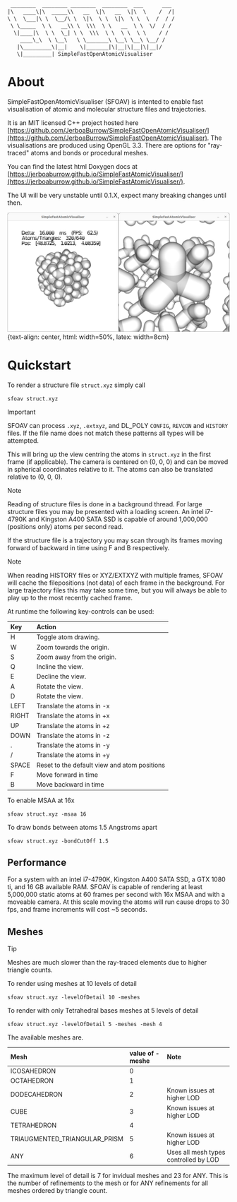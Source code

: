 ```
 ________  ________ ________  ________  ___      ___
|\   ____\|\  _____\\   __  \|\   __  \|\  \    /  /|
\ \  \___|\ \  \__/\ \  \|\  \ \  \|\  \ \  \  /  / /
 \ \_____  \ \   __\\ \  \\\  \ \   __  \ \  \/  / /
  \|____|\  \ \  \_| \ \  \\\  \ \  \ \  \ \    / /
    ____\_\  \ \__\   \ \_______\ \__\ \__\ \__/ /
   |\_________\|__|    \|_______|\|__|\|__|\|__|/
   \|_________| SimpleFastOpenAtomicVisualiser
```

# About

SimpleFastOpenAtomicVisualiser (SFOAV) is intented to enable fast visualisation of atomic and molecular structure files and trajectories.

It is an MIT licensed C++ project hosted here [https://github.com/JerboaBurrow/SimpleFastOpenAtomicVisualiser/](https://github.com/JerboaBurrow/SimpleFastOpenAtomicVisualiser). The visualisations are produced using OpenGL 3.3. There are options for "ray-traced" atoms and bonds or procedural meshes.

You can find the latest html Doxygen docs at [https://jerboaburrow.github.io/SimpleFastAtomicVisualiser/](https://jerboaburrow.github.io/SimpleFastAtomicVisualiser/).

The UI will be very unstable until 0.1.X, expect many breaking changes until then.

![Methane visualised using VDW radii (left) and bonds (right)](docs/images/ch4.png){text-align: center, html: width=50%, latex: width=8cm}

# Quickstart

To render a structure file ```struct.xyz``` simply call

```shell
sfoav struct.xyz
```

> [!important]
> SFOAV can process ```.xyz```, ```.extxyz```, and DL_POLY ```CONFIG```, ```REVCON``` and ```HISTORY``` files. If the file name does not match these patterns all types will be attempted.

This will bring up the view centring the atoms in ```struct.xyz``` in the first frame (if applicable). The camera is centered on (0, 0, 0) and can be moved in spherical coordinates relative to it. The atoms can also be translated relative to (0, 0, 0).

> [!note]
> Reading of structure files is done in a background thread. For large structure files you may be presented with a loading screen. An intel i7-4790K and Kingston A400 SATA SSD is capable of around 1,000,000 (positions only) atoms per second read.

If the structure file is a trajectory you may scan through its frames moving forward of backward in time using F and B respectively.

> [!note]
> When reading HISTORY files or XYZ/EXTXYZ with multiple frames, SFOAV will cache the filepositions (not data) of each frame in the background. For large trajectory files this may take some time, but you will always be able to play up to the most recently cached frame.

At runtime the following key-controls can be used:

| Key | Action  |
| :----- | :---- |
| H      | Toggle atom drawing.    |
| W      | Zoom towards the origin. |
| S      | Zoom away from the origin. |
| Q      | Incline the view. |
| E      | Decline the view. |
| A      | Rotate the view. |
| D      | Rotate the view. |
| LEFT   | Translate the atoms in -x |
| RIGHT  | Translate the atoms in +x |
| UP     | Translate the atoms in +z |
| DOWN   | Translate the atoms in -z |
| .      | Translate the atoms in -y |
| /      | Translate the atoms in +y |
| SPACE  | Reset to the default view and atom positions |
| F      | Move forward in time  |
| B      | Move backward in time |

To enable MSAA at 16x

```shell
sfoav struct.xyz -msaa 16
```

To draw bonds between atoms 1.5 Angstroms apart

```shell
sfoav struct.xyz -bondCutOff 1.5
```

## Performance

For a system with an intel i7-4790K, Kingston A400 SATA SSD, a GTX 1080 ti, and 16 GB available RAM. SFOAV is capable of rendering at least 5,000,000 static atoms at 60 frames per second with 16x MSAA and with a moveable camera. At this scale moving the atoms will run cause drops to 30 fps, and frame increments will cost ~5 seconds.

## Meshes

> [!tip]
> Meshes are much slower than the ray-traced elements due to higher triangle counts.

To render using meshes at 10 levels of detail

```shell
sfoav struct.xyz -levelOfDetail 10 -meshes
```

To render with only Tetrahedral bases meshes at 5 levels of detail

```shell
sfoav struct.xyz -levelOfDetail 5 -meshes -mesh 4
```

The available meshes are.

| Mesh | value of -meshe  | Note |
| :----- | :---- | :---- |
| ICOSAHEDRON | 0 ||
| OCTAHEDRON | 1 ||
| DODECAHEDRON | 2 | Known issues at higher LOD|
| CUBE | 3 |Known issues at higher LOD|
| TETRAHEDRON | 4 ||
| TRIAUGMENTED_TRIANGULAR_PRISM | 5 | Known issues at higher LOD|
| ANY | 6 | Uses all mesh types controlled by LOD|

The maximum level of detail is 7 for invidual meshes and 23 for ANY. This is the number of refinements to the mesh or for ANY refinements for all meshes ordered by triangle count.
